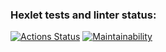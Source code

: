 ### Hexlet tests and linter status:
[![Actions Status](https://github.com/nurkinmagamod/frontend-project-lvl1/workflows/hexlet-check/badge.svg)](https://github.com/nurkinmagamod/frontend-project-lvl1/actions)
[![Maintainability](https://api.codeclimate.com/v1/badges/2ad373e695ed81643caa/maintainability)](https://codeclimate.com/github/nurkinmagamod/frontend-project-lvl1/maintainability)


